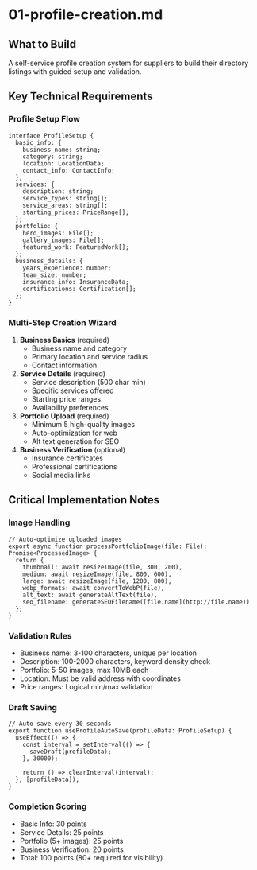 # 01-profile-creation.md

## What to Build

A self-service profile creation system for suppliers to build their directory listings with guided setup and validation.

## Key Technical Requirements

### Profile Setup Flow

```
interface ProfileSetup {
  basic_info: {
    business_name: string;
    category: string;
    location: LocationData;
    contact_info: ContactInfo;
  };
  services: {
    description: string;
    service_types: string[];
    service_areas: string[];
    starting_prices: PriceRange[];
  };
  portfolio: {
    hero_images: File[];
    gallery_images: File[];
    featured_work: FeaturedWork[];
  };
  business_details: {
    years_experience: number;
    team_size: number;
    insurance_info: InsuranceData;
    certifications: Certification[];
  };
}
```

### Multi-Step Creation Wizard

1. **Business Basics** (required)
    - Business name and category
    - Primary location and service radius
    - Contact information
2. **Service Details** (required)
    - Service description (500 char min)
    - Specific services offered
    - Starting price ranges
    - Availability preferences
3. **Portfolio Upload** (required)
    - Minimum 5 high-quality images
    - Auto-optimization for web
    - Alt text generation for SEO
4. **Business Verification** (optional)
    - Insurance certificates
    - Professional certifications
    - Social media links

## Critical Implementation Notes

### Image Handling

```
// Auto-optimize uploaded images
export async function processPortfolioImage(file: File): Promise<ProcessedImage> {
  return {
    thumbnail: await resizeImage(file, 300, 200),
    medium: await resizeImage(file, 800, 600),
    large: await resizeImage(file, 1200, 800),
    webp_formats: await convertToWebP(file),
    alt_text: await generateAltText(file),
    seo_filename: generateSEOFilename([file.name](http://file.name))
  };
}
```

### Validation Rules

- Business name: 3-100 characters, unique per location
- Description: 100-2000 characters, keyword density check
- Portfolio: 5-50 images, max 10MB each
- Location: Must be valid address with coordinates
- Price ranges: Logical min/max validation

### Draft Saving

```
// Auto-save every 30 seconds
export function useProfileAutoSave(profileData: ProfileSetup) {
  useEffect(() => {
    const interval = setInterval(() => {
      saveDraft(profileData);
    }, 30000);
    
    return () => clearInterval(interval);
  }, [profileData]);
}
```

### Completion Scoring

- Basic Info: 30 points
- Service Details: 25 points
- Portfolio (5+ images): 25 points
- Business Verification: 20 points
- Total: 100 points (80+ required for visibility)